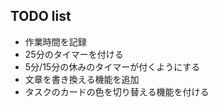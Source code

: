 ## TODO list
* 作業時間を記録
* 25分のタイマーを付ける
* 5分/15分の休みのタイマーが付くようにする
* 文章を書き換える機能を追加
* タスクのカードの色を切り替える機能を付ける
